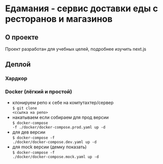 # Едамания - сервис доставки еды с ресторанов и магазинов

## О проекте

Проект разработан для учебных целей, подробнее изучить next.js

## Деплой

### Хардкор

### Docker (лёгкий и простой)

- клонируем репо к себе на компутахтер/сервер
  <br/><code>$ git clone <ссылка на репо></code>
- накатываем если собираем для прод версии
  <br/><code>$ docker-compose -f ./docker/docker-compose.prod.yaml up -d</code>
- для дев версии
  <br/><code>$ docker-compose -f ./docker/docker-compose.dev.yaml up -d</code>
- для mock версии (демку показать)
  <br/><code>$ docker-compose -f ./docker/docker-compose.mock.yaml up -d</code>
